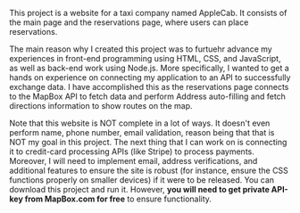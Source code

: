 This project is a website for a taxi company named AppleCab. It consists of the main page and 
the reservations page, where users can place reservations. 

The main reason why I created this project was to furtuehr advance my experiences
in front-end programming using HTML, CSS, and JavaScript, as well as back-end work using Node.js.
More specifically, I wanted to get a hands on experience on connecting my application to an API to successfully exchange data. 
I have accomplished this as the reservations page connects to the MapBox API to fetch data and perform Address auto-filling 
and fetch directions information to show routes on the map.

Note that this website is NOT complete in a lot of ways. It doesn't even perform name, phone number, email validation, 
reason being that that is NOT my goal in this project. The next thing that I can work on is connecting it to credit-card processing APIs (like Stripe) to process payments. 
Moreover, I will need to implement email, address verifications, and additional features to
ensure the site is robust (for instance, ensure the CSS functions properly on smaller devices) if it were to be released. You can
download this project and run it. However, **you will need to get private API-key from MapBox.com for free** to ensure functionality.
